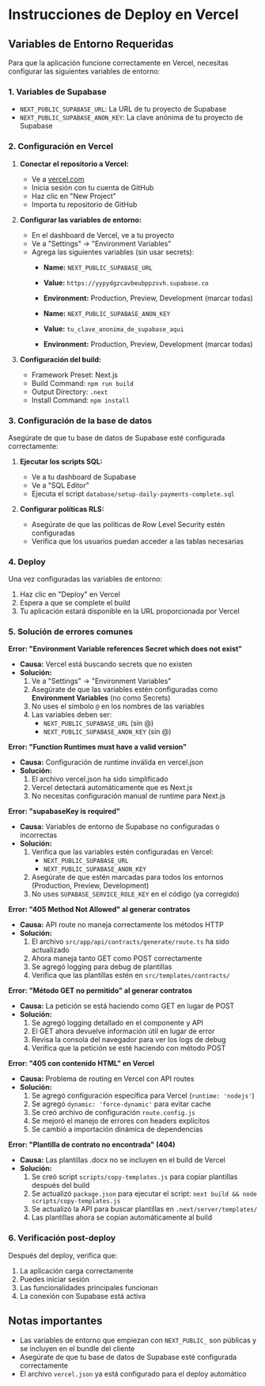 # Instrucciones de Deploy en Vercel

## Variables de Entorno Requeridas

Para que la aplicación funcione correctamente en Vercel, necesitas configurar las siguientes variables de entorno:

### 1. Variables de Supabase
- `NEXT_PUBLIC_SUPABASE_URL`: La URL de tu proyecto de Supabase
- `NEXT_PUBLIC_SUPABASE_ANON_KEY`: La clave anónima de tu proyecto de Supabase

### 2. Configuración en Vercel

1. **Conectar el repositorio a Vercel:**
   - Ve a [vercel.com](https://vercel.com)
   - Inicia sesión con tu cuenta de GitHub
   - Haz clic en "New Project"
   - Importa tu repositorio de GitHub

2. **Configurar las variables de entorno:**
   - En el dashboard de Vercel, ve a tu proyecto
   - Ve a "Settings" → "Environment Variables"
   - Agrega las siguientes variables (sin usar secrets):
     - **Name:** `NEXT_PUBLIC_SUPABASE_URL`
     - **Value:** `https://yypydgzcavbeubppzsvh.supabase.co`
     - **Environment:** Production, Preview, Development (marcar todas)
     
     - **Name:** `NEXT_PUBLIC_SUPABASE_ANON_KEY`
     - **Value:** `tu_clave_anonima_de_supabase_aqui`
     - **Environment:** Production, Preview, Development (marcar todas)

3. **Configuración del build:**
   - Framework Preset: Next.js
   - Build Command: `npm run build`
   - Output Directory: `.next`
   - Install Command: `npm install`

### 3. Configuración de la base de datos

Asegúrate de que tu base de datos de Supabase esté configurada correctamente:

1. **Ejecutar los scripts SQL:**
   - Ve a tu dashboard de Supabase
   - Ve a "SQL Editor"
   - Ejecuta el script `database/setup-daily-payments-complete.sql`

2. **Configurar políticas RLS:**
   - Asegúrate de que las políticas de Row Level Security estén configuradas
   - Verifica que los usuarios puedan acceder a las tablas necesarias

### 4. Deploy

Una vez configuradas las variables de entorno:

1. Haz clic en "Deploy" en Vercel
2. Espera a que se complete el build
3. Tu aplicación estará disponible en la URL proporcionada por Vercel

### 5. Solución de errores comunes

**Error: "Environment Variable references Secret which does not exist"**
- **Causa:** Vercel está buscando secrets que no existen
- **Solución:** 
  1. Ve a "Settings" → "Environment Variables"
  2. Asegúrate de que las variables estén configuradas como **Environment Variables** (no como Secrets)
  3. No uses el símbolo `@` en los nombres de las variables
  4. Las variables deben ser:
     - `NEXT_PUBLIC_SUPABASE_URL` (sin @)
     - `NEXT_PUBLIC_SUPABASE_ANON_KEY` (sin @)

**Error: "Function Runtimes must have a valid version"**
- **Causa:** Configuración de runtime inválida en vercel.json
- **Solución:** 
  1. El archivo vercel.json ha sido simplificado
  2. Vercel detectará automáticamente que es Next.js
  3. No necesitas configuración manual de runtime para Next.js

**Error: "supabaseKey is required"**
- **Causa:** Variables de entorno de Supabase no configuradas o incorrectas
- **Solución:** 
  1. Verifica que las variables estén configuradas en Vercel:
     - `NEXT_PUBLIC_SUPABASE_URL`
     - `NEXT_PUBLIC_SUPABASE_ANON_KEY`
  2. Asegúrate de que estén marcadas para todos los entornos (Production, Preview, Development)
  3. No uses `SUPABASE_SERVICE_ROLE_KEY` en el código (ya corregido)

**Error: "405 Method Not Allowed" al generar contratos**
- **Causa:** API route no maneja correctamente los métodos HTTP
- **Solución:** 
  1. El archivo `src/app/api/contracts/generate/route.ts` ha sido actualizado
  2. Ahora maneja tanto GET como POST correctamente
  3. Se agregó logging para debug de plantillas
  4. Verifica que las plantillas estén en `src/templates/contracts/`

**Error: "Método GET no permitido" al generar contratos**
- **Causa:** La petición se está haciendo como GET en lugar de POST
- **Solución:** 
  1. Se agregó logging detallado en el componente y API
  2. El GET ahora devuelve información útil en lugar de error
  3. Revisa la consola del navegador para ver los logs de debug
  4. Verifica que la petición se esté haciendo con método POST

**Error: "405 con contenido HTML" en Vercel**
- **Causa:** Problema de routing en Vercel con API routes
- **Solución:** 
  1. Se agregó configuración específica para Vercel (`runtime: 'nodejs'`)
  2. Se agregó `dynamic: 'force-dynamic'` para evitar cache
  3. Se creó archivo de configuración `route.config.js`
  4. Se mejoró el manejo de errores con headers explícitos
  5. Se cambió a importación dinámica de dependencias

**Error: "Plantilla de contrato no encontrada" (404)**
- **Causa:** Las plantillas .docx no se incluyen en el build de Vercel
- **Solución:** 
  1. Se creó script `scripts/copy-templates.js` para copiar plantillas después del build
  2. Se actualizó `package.json` para ejecutar el script: `next build && node scripts/copy-templates.js`
  3. Se actualizó la API para buscar plantillas en `.next/server/templates/`
  4. Las plantillas ahora se copian automáticamente al build

### 6. Verificación post-deploy

Después del deploy, verifica que:

1. La aplicación carga correctamente
2. Puedes iniciar sesión
3. Las funcionalidades principales funcionan
4. La conexión con Supabase está activa

## Notas importantes

- Las variables de entorno que empiezan con `NEXT_PUBLIC_` son públicas y se incluyen en el bundle del cliente
- Asegúrate de que tu base de datos de Supabase esté configurada correctamente
- El archivo `vercel.json` ya está configurado para el deploy automático
